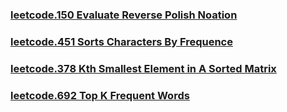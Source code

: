 ### [leetcode.150 Evaluate Reverse Polish Noation](https://github.com/lulukdog/leetcode-Python/blob/master/Heap/Super%20Ugly%20Number.py)

### [leetcode.451 Sorts Characters By Frequence](https://github.com/lulukdog/leetcode-Python/blob/master/Heap/Sorts%20Characters%20By%20Frequence.py)

### [leetcode.378 Kth Smallest Element in A Sorted Matrix](https://github.com/lulukdog/leetcode-Python/blob/master/Heap/Kth%20Smallest%20Element%20in%20A%20Sorted%20Matrix.py)

### [leetcode.692 Top K Frequent Words](https://github.com/lulukdog/leetcode-Python/blob/master/Heap/Top%20K%20Frequent%20Words.py)
